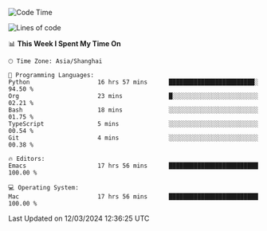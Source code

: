<!--START_SECTION:waka-->
![Code Time](http://img.shields.io/badge/Code%20Time-1%2C837%20hrs%2039%20mins-blue)

![Lines of code](https://img.shields.io/badge/From%20Hello%20World%20I%27ve%20Written-288.3%20thousand%20lines%20of%20code-blue)

📊 **This Week I Spent My Time On** 

```text
🕑︎ Time Zone: Asia/Shanghai

💬 Programming Languages: 
Python                   16 hrs 57 mins      ████████████████████████░   94.50 % 
Org                      23 mins             █░░░░░░░░░░░░░░░░░░░░░░░░   02.21 % 
Bash                     18 mins             ░░░░░░░░░░░░░░░░░░░░░░░░░   01.75 % 
TypeScript               5 mins              ░░░░░░░░░░░░░░░░░░░░░░░░░   00.54 % 
Git                      4 mins              ░░░░░░░░░░░░░░░░░░░░░░░░░   00.38 % 

🔥 Editors: 
Emacs                    17 hrs 56 mins      █████████████████████████   100.00 % 

💻 Operating System: 
Mac                      17 hrs 56 mins      █████████████████████████   100.00 % 
```


 Last Updated on 12/03/2024 12:36:25 UTC
<!--END_SECTION:waka-->
